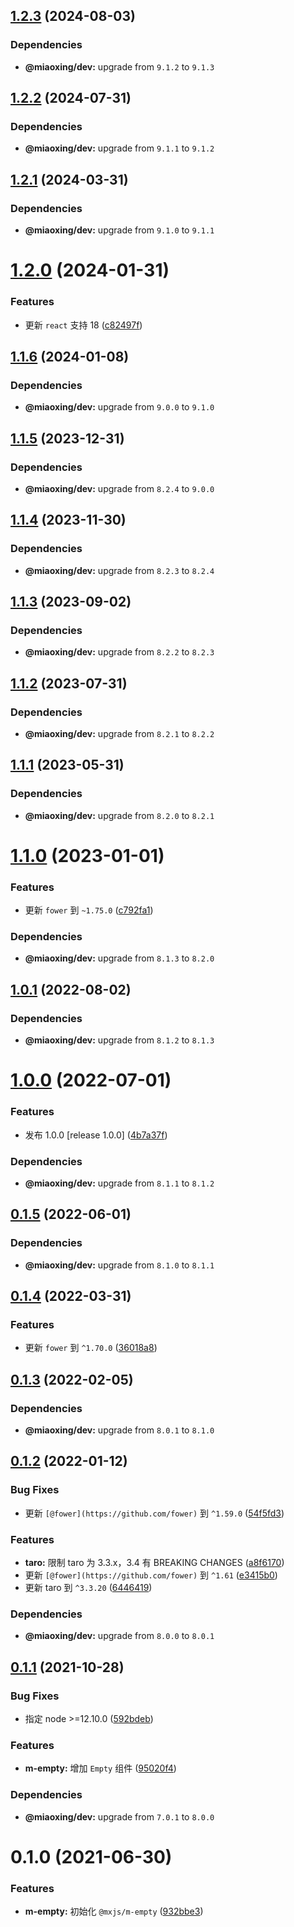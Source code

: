 ## [1.2.3](https://github.com/miaoxing/mxjs-m-empty/compare/v1.2.2...v1.2.3) (2024-08-03)





### Dependencies

* **@miaoxing/dev:** upgrade from `9.1.2` to `9.1.3`

## [1.2.2](https://github.com/miaoxing/mxjs-m-empty/compare/v1.2.1...v1.2.2) (2024-07-31)





### Dependencies

* **@miaoxing/dev:** upgrade from `9.1.1` to `9.1.2`

## [1.2.1](https://github.com/miaoxing/mxjs-m-empty/compare/v1.2.0...v1.2.1) (2024-03-31)





### Dependencies

* **@miaoxing/dev:** upgrade from `9.1.0` to `9.1.1`

# [1.2.0](https://github.com/miaoxing/mxjs-m-empty/compare/v1.1.6...v1.2.0) (2024-01-31)


### Features

* 更新 `react` 支持 18 ([c82497f](https://github.com/miaoxing/mxjs-m-empty/commit/c82497f43293496864975afe1e2cfb79e03ff0b6))

## [1.1.6](https://github.com/miaoxing/mxjs-m-empty/compare/v1.1.5...v1.1.6) (2024-01-08)





### Dependencies

* **@miaoxing/dev:** upgrade from `9.0.0` to `9.1.0`

## [1.1.5](https://github.com/miaoxing/mxjs-m-empty/compare/v1.1.4...v1.1.5) (2023-12-31)





### Dependencies

* **@miaoxing/dev:** upgrade from `8.2.4` to `9.0.0`

## [1.1.4](https://github.com/miaoxing/mxjs-m-empty/compare/v1.1.3...v1.1.4) (2023-11-30)





### Dependencies

* **@miaoxing/dev:** upgrade from `8.2.3` to `8.2.4`

## [1.1.3](https://github.com/miaoxing/mxjs-m-empty/compare/v1.1.2...v1.1.3) (2023-09-02)





### Dependencies

* **@miaoxing/dev:** upgrade from `8.2.2` to `8.2.3`

## [1.1.2](https://github.com/miaoxing/mxjs-m-empty/compare/v1.1.1...v1.1.2) (2023-07-31)





### Dependencies

* **@miaoxing/dev:** upgrade from `8.2.1` to `8.2.2`

## [1.1.1](https://github.com/miaoxing/mxjs-m-empty/compare/v1.1.0...v1.1.1) (2023-05-31)





### Dependencies

* **@miaoxing/dev:** upgrade from `8.2.0` to `8.2.1`

# [1.1.0](https://github.com/miaoxing/mxjs-m-empty/compare/v1.0.1...v1.1.0) (2023-01-01)


### Features

* 更新 `fower` 到 `~1.75.0` ([c792fa1](https://github.com/miaoxing/mxjs-m-empty/commit/c792fa178c0e8258747ed9a19f63d676230ccd10))





### Dependencies

* **@miaoxing/dev:** upgrade from `8.1.3` to `8.2.0`

## [1.0.1](https://github.com/miaoxing/mxjs-m-empty/compare/v1.0.0...v1.0.1) (2022-08-02)





### Dependencies

* **@miaoxing/dev:** upgrade from `8.1.2` to `8.1.3`

# [1.0.0](https://github.com/miaoxing/mxjs-m-empty/compare/v0.1.5...v1.0.0) (2022-07-01)


### Features

* 发布 1.0.0 [release 1.0.0] ([4b7a37f](https://github.com/miaoxing/mxjs-m-empty/commit/4b7a37f26e37849f848efa52944875832949bd1f))





### Dependencies

* **@miaoxing/dev:** upgrade from `8.1.1` to `8.1.2`

## [0.1.5](https://github.com/miaoxing/mxjs-m-empty/compare/v0.1.4...v0.1.5) (2022-06-01)





### Dependencies

* **@miaoxing/dev:** upgrade from `8.1.0` to `8.1.1`

## [0.1.4](https://github.com/miaoxing/mxjs-m-empty/compare/v0.1.3...v0.1.4) (2022-03-31)


### Features

* 更新 `fower` 到 `^1.70.0` ([36018a8](https://github.com/miaoxing/mxjs-m-empty/commit/36018a8b7f828675191d9f2ca7d1fff0c7c06c08))

## [0.1.3](https://github.com/miaoxing/mxjs-m-empty/compare/v0.1.2...v0.1.3) (2022-02-05)





### Dependencies

* **@miaoxing/dev:** upgrade from `8.0.1` to `8.1.0`

## [0.1.2](https://github.com/miaoxing/mxjs-m-empty/compare/v0.1.1...v0.1.2) (2022-01-12)


### Bug Fixes

* 更新 `[@fower](https://github.com/fower)` 到 `^1.59.0` ([54f5fd3](https://github.com/miaoxing/mxjs-m-empty/commit/54f5fd37dcb271769e1bfee1fbaae28b42c4cca9))


### Features

* **taro:** 限制 taro 为 3.3.x，3.4 有 BREAKING CHANGES ([a8f6170](https://github.com/miaoxing/mxjs-m-empty/commit/a8f6170bfbb5547d73586992a0066226ae2796ed))
* 更新 `[@fower](https://github.com/fower)` 到 `^1.61` ([e3415b0](https://github.com/miaoxing/mxjs-m-empty/commit/e3415b0450d28bfa11cd6fbcbfb6c7c58da3777a))
* 更新 taro 到 `^3.3.20` ([6446419](https://github.com/miaoxing/mxjs-m-empty/commit/64464194e7677e23997c9c2afd58b1191a92ca7b))





### Dependencies

* **@miaoxing/dev:** upgrade from `8.0.0` to `8.0.1`

## [0.1.1](https://github.com/miaoxing/mxjs-m-empty/compare/v0.1.0...v0.1.1) (2021-10-28)


### Bug Fixes

* 指定 node >=12.10.0 ([592bdeb](https://github.com/miaoxing/mxjs-m-empty/commit/592bdeb11415fe883089966a80ddbefdc973bedc))


### Features

* **m-empty:** 增加 `Empty` 组件 ([95020f4](https://github.com/miaoxing/mxjs-m-empty/commit/95020f4d08b86cc641081127254cdade98a67b91))





### Dependencies

* **@miaoxing/dev:** upgrade from `7.0.1` to `8.0.0`

# 0.1.0 (2021-06-30)


### Features

* **m-empty:** 初始化 `@mxjs/m-empty` ([932bbe3](https://github.com/miaoxing/mxjs-m-empty/commit/932bbe37026caf4bf1fd8e081e9b5943167801a9))

